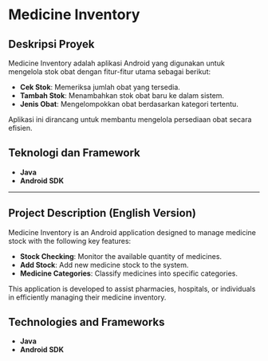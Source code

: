 # Medicine Inventory

## Deskripsi Proyek

Medicine Inventory adalah aplikasi Android yang digunakan untuk mengelola stok obat dengan fitur-fitur utama sebagai berikut:
- **Cek Stok**: Memeriksa jumlah obat yang tersedia.
- **Tambah Stok**: Menambahkan stok obat baru ke dalam sistem.
- **Jenis Obat**: Mengelompokkan obat berdasarkan kategori tertentu.
  
Aplikasi ini dirancang untuk membantu mengelola persediaan obat secara efisien.

## Teknologi dan Framework
- **Java**
- **Android SDK**

---

## Project Description (English Version)

Medicine Inventory is an Android application designed to manage medicine stock with the following key features:
- **Stock Checking**: Monitor the available quantity of medicines.
- **Add Stock**: Add new medicine stock to the system.
- **Medicine Categories**: Classify medicines into specific categories.
  
This application is developed to assist pharmacies, hospitals, or individuals in efficiently managing their medicine inventory.

## Technologies and Frameworks
- **Java**
- **Android SDK**
